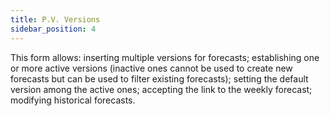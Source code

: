 ```yaml
---
title: P.V. Versions
sidebar_position: 4
---
```


This form allows: inserting multiple versions for forecasts; establishing one or more active versions (inactive ones cannot be used to create new forecasts but can be used to filter existing forecasts); setting the default version among the active ones; accepting the link to the weekly forecast; modifying historical forecasts.